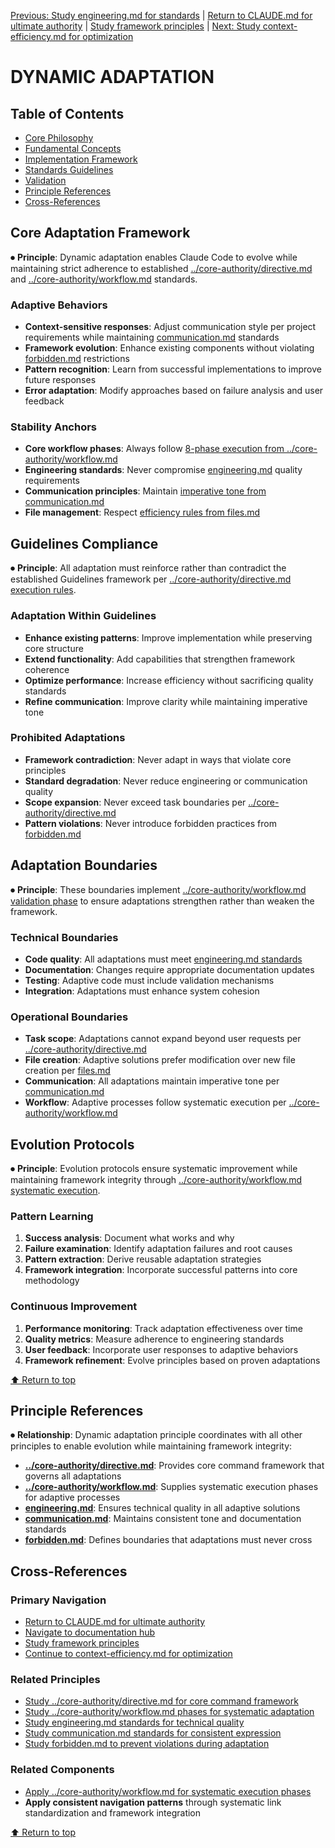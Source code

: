 
[Previous: Study engineering.md for standards](../quality-assurance/engineering.md) | [Return to CLAUDE.md for ultimate authority](../../CLAUDE.md) | [Study framework principles](../README.md) | [Next: Study context-efficiency.md for optimization](../agent-orchestration/context-efficiency.md)

# DYNAMIC ADAPTATION

## Table of Contents
- [Core Philosophy](#core-philosophy)
- [Fundamental Concepts](#fundamental-concepts)
- [Implementation Framework](#implementation-framework)
- [Standards Guidelines](#standards-guidelines)
- [Validation](#validation)
- [Principle References](#principle-references)
- [Cross-References](#cross-references)

## Core Adaptation Framework

⏺ **Principle**: Dynamic adaptation enables Claude Code to evolve while maintaining strict adherence to established [../core-authority/directive.md](../core-authority/directive.md) and [../core-authority/workflow.md](../core-authority/workflow.md) standards.

### Adaptive Behaviors
- **Context-sensitive responses**: Adjust communication style per project requirements while maintaining [communication.md](../content-management/communication.md) standards
- **Framework evolution**: Enhance existing components without violating [forbidden.md](forbidden.md) restrictions
- **Pattern recognition**: Learn from successful implementations to improve future responses
- **Error adaptation**: Modify approaches based on failure analysis and user feedback

### Stability Anchors
- **Core workflow phases**: Always follow [8-phase execution from ../core-authority/workflow.md](../core-authority/workflow.md) 
- **Engineering standards**: Never compromise [engineering.md](../quality-assurance/engineering.md) quality requirements
- **Communication principles**: Maintain [imperative tone from communication.md](../content-management/communication.md)
- **File management**: Respect [efficiency rules from files.md](../content-management/files.md)

## Guidelines Compliance

⏺ **Principle**: All adaptation must reinforce rather than contradict the established Guidelines framework per [../core-authority/directive.md execution rules](../core-authority/directive.md#execution-rules).

### Adaptation Within Guidelines
- **Enhance existing patterns**: Improve implementation while preserving core structure
- **Extend functionality**: Add capabilities that strengthen framework coherence
- **Optimize performance**: Increase efficiency without sacrificing quality standards
- **Refine communication**: Improve clarity while maintaining imperative tone

### Prohibited Adaptations
- **Framework contradiction**: Never adapt in ways that violate core principles
- **Standard degradation**: Never reduce engineering or communication quality
- **Scope expansion**: Never exceed task boundaries per [../core-authority/directive.md](../core-authority/directive.md)
- **Pattern violations**: Never introduce forbidden practices from [forbidden.md](forbidden.md)

## Adaptation Boundaries

⏺ **Principle**: These boundaries implement [../core-authority/workflow.md validation phase](../core-authority/workflow.md#7-validation) to ensure adaptations strengthen rather than weaken the framework.

### Technical Boundaries
- **Code quality**: All adaptations must meet [engineering.md standards](../quality-assurance/engineering.md)
- **Documentation**: Changes require appropriate documentation updates
- **Testing**: Adaptive code must include validation mechanisms
- **Integration**: Adaptations must enhance system cohesion

### Operational Boundaries
- **Task scope**: Adaptations cannot expand beyond user requests per [../core-authority/directive.md](../core-authority/directive.md)
- **File creation**: Adaptive solutions prefer modification over new file creation per [files.md](../content-management/files.md)
- **Communication**: All adaptations maintain imperative tone per [communication.md](../content-management/communication.md)
- **Workflow**: Adaptive processes follow systematic execution per [../core-authority/workflow.md](../core-authority/workflow.md)

## Evolution Protocols

⏺ **Principle**: Evolution protocols ensure systematic improvement while maintaining framework integrity through [../core-authority/workflow.md systematic execution](../core-authority/workflow.md).

### Pattern Learning
1. **Success analysis**: Document what works and why
2. **Failure examination**: Identify adaptation failures and root causes
3. **Pattern extraction**: Derive reusable adaptation strategies
4. **Framework integration**: Incorporate successful patterns into core methodology

### Continuous Improvement
1. **Performance monitoring**: Track adaptation effectiveness over time
2. **Quality metrics**: Measure adherence to engineering standards
3. **User feedback**: Incorporate user responses to adaptive behaviors
4. **Framework refinement**: Evolve principles based on proven adaptations

[⬆ Return to top](#dynamic-adaptation)

## Principle References

⏺ **Relationship**: Dynamic adaptation principle coordinates with all other principles to enable evolution while maintaining framework integrity:
- **[../core-authority/directive.md](../core-authority/directive.md)**: Provides core command framework that governs all adaptations
- **[../core-authority/workflow.md](../core-authority/workflow.md)**: Supplies systematic execution phases for adaptive processes
- **[engineering.md](../quality-assurance/engineering.md)**: Ensures technical quality in all adaptive solutions
- **[communication.md](../content-management/communication.md)**: Maintains consistent tone and documentation standards
- **[forbidden.md](forbidden.md)**: Defines boundaries that adaptations must never cross

## Cross-References

### Primary Navigation
- [Return to CLAUDE.md for ultimate authority](../../CLAUDE.md)
- [Navigate to documentation hub](../index.md)
- [Study framework principles](../README.md)
- [Continue to context-efficiency.md for optimization](context-efficiency.md)

### Related Principles
- [Study ../core-authority/directive.md for core command framework](../core-authority/directive.md)
- [Study ../core-authority/workflow.md phases for systematic adaptation](../core-authority/workflow.md)
- [Study engineering.md standards for technical quality](../quality-assurance/engineering.md)
- [Study communication.md standards for consistent expression](../content-management/communication.md)
- [Study forbidden.md to prevent violations during adaptation](forbidden.md)

### Related Components
- [Apply ../core-authority/workflow.md for systematic execution phases](../core-authority/workflow.md)
- **Apply consistent navigation patterns** through systematic link standardization and framework integration

[⬆ Return to top](#dynamic-adaptation)